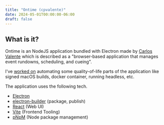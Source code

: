 ```yaml
---
title: "Ontime (cpvalente)"
date: 2024-05-01T00:00:00-06:00
draft: false
---
```


## What is it?
Ontime is an NodeJS application bundled with Electron made by [Carlos Valente](https://carlosvalente.com/) which is described as a "browser-based application that manages event rundowns, scheduling, and cueing".

I've [worked on](https://github.com/cpvalente/ontime/pulls?q=is%3Apr+author%3Ajwetzell+is%3Aclosed) automating some quality-of-life parts of the application like signed macOS builds, docker container, running headless, etc.

The application uses the following tech.

* [Electron](https://www.electronjs.org/)
* [electron-builder](https://www.electron.build/) (package, publish)
* [React](https://react.dev/) (Web UI)
* [Vite](https://vitejs.dev/) (Frontend Tooling)
* [pNpM](https://pnpm.io/) (Node package management)
